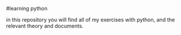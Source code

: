 #learning python 

in this repository you will find all of my exercises with python, and the relevant theory and documents. 
